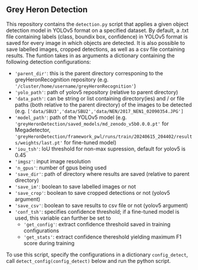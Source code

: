 ## Grey Heron Detection

This repository contains the `detection.py` script that applies a given object detection model in YOLOv5 format on a specified dataset.
By default, a .txt file containing labels (class, boundix box, confidence) in YOLOv5 format is saved for every image in which objects are detected.
It is also possible to save labelled images, cropped detections, as well as a csv file containing results.
The funtion takes in as arguments a dictionary containing the following detection configurations:
- `'parent_dir'`: this is the parent directory corresponing to the greyHeronRecognition repository (e.g. `'/cluster/home/username/greyHeronRecognition'`)
- `'yolo_path'`: path of yolov5 repository (relative to parent directory)
- `'data_path'`: can be string or list containing directory(ies) and / or file paths (both relative to the parent directory) of the images to be detected (e.g. `['data/SBU3','data/SBU2','data/NEN/2017_NEN1_02090354.JPG']` 
- `'model_path'`: path of the YOLOv5 model (e.g. `'greyHeronDetection/saved_models/md_zenodo_v5b0.0.0.pt'` for Megadetector, `'greyHeronDetection/framework_pwl/runs/train/20240615_204402/results/weights/last.pt'` for fine-tuned model)
- `'iou_tsh'`: IoU threshold for non-max supression, default for yolov5 is 0.45
- `'imgsz'`: input image resolution
- `'n_gpus'`: number of gpus being used
- `'save_dir'`: path of directory where results are saved (relative to parent directory)
- `'save_im'`: boolean to save labelled images or not
- `'save_crop'`: boolean to save cropped detections or not (yolov5 argument)
- `'save_csv'`: boolean to save results to csv file or not (yolov5 argument)
- `'conf_tsh'`: specifies confidence threshold; if a fine-tuned model is used, this variable can further be set to
  - `'get_config'`: extract confidence threshold saved in training configurations
  - `'get_stats'`: extract confidence thereshold yielding maximum F1 score during training

To use this script, specify the configurations in a dictionary `config_detect`, call `detect_config(config_detect)` below and run the python script.
